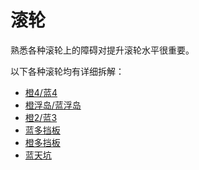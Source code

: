 # 滚轮

熟悉各种滚轮上的障碍对提升滚轮水平很重要。

以下各种滚轮均有详细拆解：

* [橙4/蓝4](./easy-4.zh.md)
* [橙浮岛/蓝浮岛](./isolated-duo.zh.md)
* [橙2/蓝3](./closed-open-open-closed.zh.md)
* [蓝多挡板](./pillar-trench.zh.md)
* [橙多挡板](./5-waller.zh.md)
* [蓝天坑](./grand-canyon.zh.md)
